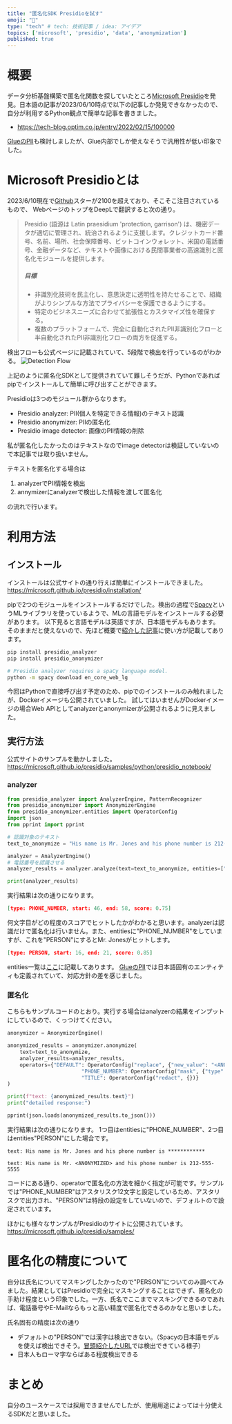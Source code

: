 ```yaml
---
title: "匿名化SDK Presidioを試す"
emoji: "🎉"
type: "tech" # tech: 技術記事 / idea: アイデア
topics: ['microsoft', 'presidio', 'data', 'anonymization']
published: true
---
```

# 概要
データ分析基盤構築で匿名化関数を探していたところ[Microsoft Presidio](https://microsoft.github.io/presidio/)を発見。日本語の記事が2023/06/10時点で以下の記事しか発見できなかったので、自分が利用するPython観点で簡単な記事を書きました。
* https://tech-blog.optim.co.jp/entry/2022/02/15/100000

[GlueのPII](https://docs.aws.amazon.com/ja_jp/glue/latest/ug/detect-PII.html)も検討しましたが、Glue内部でしか使えなそうで汎用性が低い印象でした。

# Microsoft Presidioとは
2023/6/10現在で[Github](https://github.com/microsoft/presidio)スターが2100を超えており、そこそこ注目されているもので、
WebページのトップをDeepLで翻訳すると次の通り。
> Presidio (語源は Latin praesidium 'protection, garrison') は、機密データが適切に管理され、統治されるように支援します。クレジットカード番号、名前、場所、社会保障番号、ビットコインウォレット、米国の電話番号、金融データなど、テキストや画像における民間事業者の高速識別と匿名化モジュールを提供します。
> ##### 目標
> * 非識別化技術を民主化し、意思決定に透明性を持たせることで、組織がよりシンプルな方法でプライバシーを保護できるようにする。
> * 特定のビジネスニーズに合わせて拡張性とカスタマイズ性を確保する。
> * 複数のプラットフォームで、完全に自動化されたPII非識別化フローと半自動化されたPII非識別化フローの両方を促進する。

検出フローも公式ページに記載されていて、5段階で検出を行っているのがわかる。
![Detection Flow](https://microsoft.github.io/presidio/assets/detection_flow.gif)

上記のように匿名化SDKとして提供されていて難しそうだが、Pythonであればpipでインストールして簡単に呼び出すことができます。

Presidioは3つのモジュール群からなります。
* Presidio analyzer: PII(個人を特定できる情報)のテキスト認識
* Presidio anonymizer: PIIの匿名化
* Presidio image detector: 画像のPII情報の削除

私が匿名化したかったのはテキストなのでimage detectorは検証していないので本記事では取り扱いません。

テキストを匿名化する場合は
1. analyzerでPII情報を検出
2. annymizerにanalyzerで検出した情報を渡して匿名化

の流れで行います。

# 利用方法
## インストール
インストールは公式サイトの通り行えば簡単にインストールできました。
https://microsoft.github.io/presidio/installation/


pipで2つのモジュールをインストールするだけでした。検出の過程で[Spacy](https://spacy.io/)というMLライブラリを使っているようで、MLの言語モデルをインストールする必要があります。
以下見ると言語モデルは英語ですが、日本語モデルもあります。そのままだと使えないので、先ほど概要で[紹介した記事](https://tech-blog.optim.co.jp/entry/2022/02/15/100000)に使い方が記載してあります。
```bash
pip install presidio_analyzer
pip install presidio_anonymizer

# Presidio analyzer requires a spaCy language model.
python -m spacy download en_core_web_lg
```

今回はPythonで直接呼び出す予定のため、pipでのインストールのみ触れましたが、Dockerイメージも公開されていました。
試してはいませんがDockerイメージの場合Web APIとしてanalyzerとanonymizerが公開されるように見えました。

## 実行方法
公式サイトのサンプルを動かしました。
https://microsoft.github.io/presidio/samples/python/presidio_notebook/

### analyzer
```python
from presidio_analyzer import AnalyzerEngine, PatternRecognizer
from presidio_anonymizer import AnonymizerEngine
from presidio_anonymizer.entities import OperatorConfig
import json
from pprint import pprint

# 認識対象のテキスト
text_to_anonymize = "His name is Mr. Jones and his phone number is 212-555-5555"

analyzer = AnalyzerEngine()
# 電話番号を認識させる
analyzer_results = analyzer.analyze(text=text_to_anonymize, entities=["PHONE_NUMBER"], language='en')

print(analyzer_results)
```
実行結果は次の通りになります。
```json
[type: PHONE_NUMBER, start: 46, end: 58, score: 0.75]
```
何文字目がどの程度のスコアでヒットしたかがわかると思います。analyzerは認識だけで匿名化は行いません。また、entitiesに"PHONE_NUMBER"をしていますが、これを"PERSON"にするとMr. Jonesがヒットします。
```json
[type: PERSON, start: 16, end: 21, score: 0.85]
```

entities一覧は[ここ](https://microsoft.github.io/presidio/supported_entities/)に記載してあります。
[GlueのPII](https://docs.aws.amazon.com/ja_jp/glue/latest/ug/detect-PII.html)では日本語固有のエンティティも定義されていて、対応方針の差を感じました。

### 匿名化
こちらもサンプルコードのとおり。実行する場合はanalyzerの結果をインプットにしているので、くっつけてください。
```python
anonymizer = AnonymizerEngine()

anonymized_results = anonymizer.anonymize(
    text=text_to_anonymize,
    analyzer_results=analyzer_results,    
    operators={"DEFAULT": OperatorConfig("replace", {"new_value": "<ANONYMIZED>"}), 
                        "PHONE_NUMBER": OperatorConfig("mask", {"type": "mask", "masking_char" : "*", "chars_to_mask" : 12, "from_end" : True}),
                        "TITLE": OperatorConfig("redact", {})}
)

print(f"text: {anonymized_results.text}")
print("detailed response:")

pprint(json.loads(anonymized_results.to_json()))
```

実行結果は次の通りになります。
1つ目はentitiesに"PHONE_NUMBER"、2つ目はentities"PERSON"にした場合です。
```text
text: His name is Mr. Jones and his phone number is ************
```
```text
text: His name is Mr. <ANONYMIZED> and his phone number is 212-555-5555
```
コードにある通り、operatorで匿名化の方法を細かく指定が可能です。サンプルでは"PHONE_NUMBER"はアスタリスク12文字と設定しているため、アスタリスクで出力され、"PERSON"は特段の設定をしていないので、デフォルトの<ANONYMIZED>で設定されています。

ほかにも様々なサンプルがPresidioのサイトに公開されています。
https://microsoft.github.io/presidio/samples/

# 匿名化の精度について
自分は氏名についてマスキングしたかったので"PERSON"についてのみ調べてみました。結果としてはPresidioで完全にマスキングすることはできず、匿名化の手助け程度という印象でした。一方、氏名でここまでマスキングできるのであれば、電話番号やE-Mailならもっと高い精度で匿名化できるのかなと思いました。

氏名固有の精度は次の通り
* デフォルトの"PERSON"では漢字は検出できない。（Spacyの日本語モデルを使えば検出できそう。[冒頭紹介したURL](https://tech-blog.optim.co.jp/entry/2022/02/15/100000)では検出できている様子）
* 日本人もローマ字ならばある程度検出できる

# まとめ
自分のユースケースでは採用できませんでしたが、使用用途によっては十分使えるSDKだと思いました。
